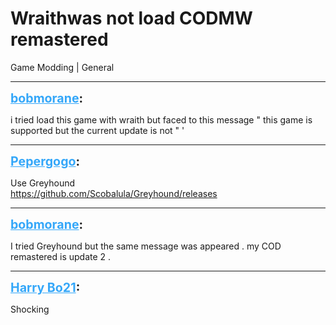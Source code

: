 # Wraithwas not load CODMW remastered
Game Modding | General

---
<strong style="font-size: 1.4em;"><span style="text-decoration: underline;text-decoration-color: #34a7f9;"><span style="color:#34a7f9;">bobmorane</span></span>:</strong>

<p>i tried load this game with wraith but faced to this message &quot; this game is supported but the current update is not &quot; &#39;</p>

---
<strong style="font-size: 1.4em;"><span style="text-decoration: underline;text-decoration-color: #34a7f9;"><span style="color:#34a7f9;">Pepergogo</span></span>:</strong>

<p>Use Greyhound<br /><a href="https://github.com/Scobalula/Greyhound/releases">https://github.com/Scobalula/Greyhound/releases</a></p>

---
<strong style="font-size: 1.4em;"><span style="text-decoration: underline;text-decoration-color: #34a7f9;"><span style="color:#34a7f9;">bobmorane</span></span>:</strong>

<p>I tried Greyhound but the same message was appeared . my COD remastered is update 2 .</p>

---
<strong style="font-size: 1.4em;"><span style="text-decoration: underline;text-decoration-color: #34a7f9;"><span style="color:#34a7f9;">Harry Bo21</span></span>:</strong>

<p>Shocking</p>
